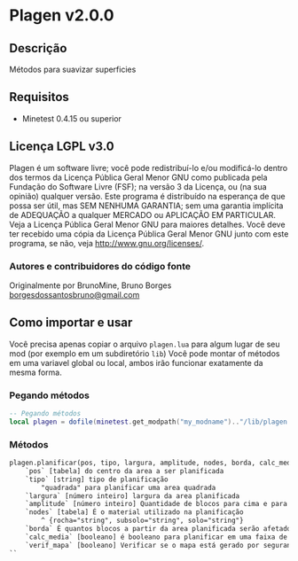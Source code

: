 # Plagen v2.0.0

## Descrição

Métodos para suavizar superficies


## Requisitos

* Minetest 0.4.15 ou superior


## Licença LGPL v3.0
Plagen é um software livre; você pode redistribuí-lo e/ou modificá-lo dentro dos termos da Licença Pública Geral Menor GNU como publicada pela Fundação do Software Livre (FSF); na versão 3 da Licença, ou (na sua opinião) qualquer versão. Este programa é distribuído na esperança de que possa ser útil, mas SEM NENHUMA GARANTIA; sem uma garantia implícita de ADEQUAÇÃO a qualquer MERCADO ou APLICAÇÃO EM PARTICULAR. Veja a Licença Pública Geral Menor GNU para maiores detalhes. Você deve ter recebido uma cópia da Licença Pública Geral Menor GNU junto com este programa, se não, veja http://www.gnu.org/licenses/.

### Autores e contribuidores do código fonte

Originalmente por BrunoMine, Bruno Borges <borgesdossantosbruno@gmail.com>


## Como importar e usar

Você precisa apenas copiar o arquivo `plagen.lua` para algum lugar de seu mod (por exemplo em um subdiretório `lib`)
Você pode montar of métodos em uma variavel global ou local, ambos irão funcionar exatamente da mesma forma.

### Pegando métodos
```lua
-- Pegando métodos
local plagen = dofile(minetest.get_modpath("my_modname").."/lib/plagen.lua")
```

### Métodos
```txt
plagen.planificar(pos, tipo, largura, amplitude, nodes, borda, calc_media, verif_mapa) : Planificar uma area e gerar degrais ao redor para suavizar a topografia 
	`pos` [tabela] do centro da area a ser planificada
	`tipo` [string] tipo de planificação
		"quadrada" para planificar uma area quadrada
	`largura` [número inteiro] largura da area planificada
	`amplitude` [número inteiro] Quantidade de blocos para cima e para baixo em que ocorre a operação (colocação de blocos)
	`nodes` [tabela] É o material utilizado na planificação
		^ {rocha="string", subsolo="string", solo="string"}
	`borda` É quantos blocos a partir da area planificada serão afetado para formar os degrais
	`calc_media` [booleano] é booleano para planificar em uma faixa de altura média da area a planificar
	`verif_mapa` [booleano] Verificar se o mapa está gerado por segurança
``
